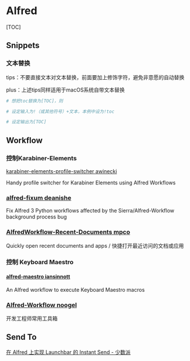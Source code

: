 # Alfred

[TOC]



## Snippets

### 文本替换

tips：不要直接文本对文本替换，前面要加上修饰字符，避免非意愿的自动替换

plus：上述tips同样适用于macOS系统自带文本替换

```bash
# 想把toc替换为[TOC]，则

# 设定输入为!（或其他符号）+文本，本例中设为!toc

# 设定输出为[TOC]
```



## Workflow

### 控制Karabiner-Elements

[karabiner-elements-profile-switcher awinecki](https://github.com/awinecki/karabiner-elements-profile-switcher)

Handy profile switcher for Karabiner Elements using Alfred Workflows

### [alfred-fixum deanishe](https://github.com/deanishe/alfred-fixum)

Fix Alfred 3 Python workflows affected by the Sierra/Alfred-Workflow background process bug

### [AlfredWorkflow-Recent-Documents mpco](https://github.com/mpco/AlfredWorkflow-Recent-Documents)

Quickly open recent documents and apps / 快捷打开最近访问的文档或应用

### 控制 Keyboard Maestro

#### [alfred-maestro iansinnott](https://github.com/iansinnott/alfred-maestro)

An Alfred workflow to execute Keyboard Maestro macros

### [Alfred-Workflow noogel](https://github.com/noogel/Alfred-Workflow)

开发工程师常用工具箱

## Send To

[在 Alfred 上实现 Launchbar 的 Instant Send - 少数派](https://sspai.com/post/46088)

